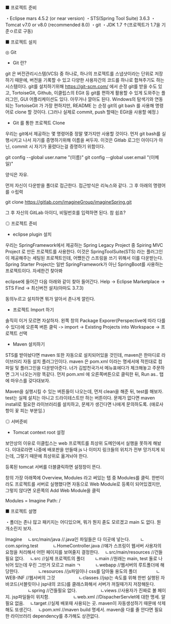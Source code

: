 ■ 프로젝트 준비

・Eclipse mars 4.5.2 (or near version)
・STS(Spring Tool Suite) 3.6.3
・Tomcat v7.0 or v8.0 (recommended 8.0)
・git
・JDK 1.7 ↑(프로젝트가 1.7을 기준ㅇ르로 구동)



■ 프로젝트 설치

◎ Git

- Git 란?

git 은 버전관리시스템(VCS) 중 하나로, 하나의 프로젝트를 스냅샷이라는 단위로 저장하기 때문에, 버전을 기록할 수 있고 다양한 사용자간의 코드를 하나로 합쳐주기도 하는 시스템이다.
git를 설치하기위해 https://git-scm.com/ 에서 순정 git를 받을 수도 있고,
TortoiseGit, Github, 이클립스의 EGit 등 git를 편하게 활용할 수 있게 도와주는 플러그인, GUI 어플리케이션도 있다. 아무거나 깔아도 된다.
Windows의 탐색기와 연동되는 TortoiseGit 가 가장 편하지만, README 는 순정 git의 git bash 를 사용해 명령어로 clone 할 것이다.
(그러나 실제로 commit, push 할때는 EGit을 사용할 예정.)


- Git 를 통한 프로젝트 Clone

우리는 git에서 제공하는 몇 명령어중 정말 몇가지만 사용할 것이다.
먼저 git bash를 실행시키고 나서 자기를 증명하기위해 이름을 써두자. 이것은 Gitlab 로그인 아이디가 아닌, commit 시 자기가 올렸다는걸 증명하기 위함이다.

git config --global user.name "(이름)"
git config --global user.email "(이메일)"

양식은 자유.


먼저 자신이 다운받을 폴더로 접근한다. 접근방식은 리눅스와 같다. 그 후 아래의 명령어를 ㅇ립력

git clone https://gitlab.com/imagineGroup/imagineSpring.git

그 후 자신의 GitLab 아이디, 비밀번호를 입력하면 된다. 참 쉽죠?




◎ 프로젝트 준비

- eclipse plugin 설치

우리는 SpringFramework에서 제공하는 Spring Legacy Project 중 Spiring MVC Project 로 만든 프로젝트를 사용한다.
이것은 SpringToolSuite(STS) 라는 플러그인이 제공해주는 세팅된 프로젝트인데, 어쨌든간 스프링을 쓰기 위해서 이를 다운받는다.
Spring Starter Project는 일반 SpringFramework가 아닌 SpringBoot를 사용하는 프로젝트이다. 자세한건 찾아봐

eclipse에 들어간 다음 아래와 같이 찾아 들어간다.
Help -> Eclipse Marketplace -> STS Find -> 최신버전 설치(아마도 3.7.3)

동의누르고 설치하면 뭐가 알아서 존나게 깔린다.

- 프로젝트 Import 하기

솔직히 이거 모르면 자살하자.
왼쪽 창의 Package Exporer(Perspective에 따라 다를 수 있다)에 오른쪽 버튼 클릭 -> import -> Existing Projects into Workspace -> 프로젝트 선택

- Maven 설치하기

STS를 받아놨다면 maven 또한 자동으로 설치되어있을 것인데, maven은 한마디로 라이브러리 자동 설치 플러그인이다.
maven 은 pom.xml 이라는 명세서에 적힌대로 컴파일 및 플러그인을 다운받아준다.
너가 김밥천국가서 메뉴표에다가 체크해놓고 주문하면 그거 나오는거랑 똑같다.
먼저 pom.xml 에 오른쪽버튼으로 클릭한 뒤, Run as.. 탭에 마우스를 갖다대보자.

Maven을 실행시킬 수 있는 버튼들이 나오는데, 먼저 clean을 해준 뒤, test를 해보자. test는 실제 설치는 아니고 드라이테스트만 하는 버튼이다.
문제가 없다면 maven install로 필요한 라이브러리를 설치하고, 문제가 생긴다면 나에게 문의하도록.
(애로사항이 꽃 피는 부분임.)




◎ 서버준비

- Tomcat context root 설정

보안상의 이유로 이클립스는 web 프로젝트를 최상위 도메인에서 실행을 못하게 해놨다.
이대로라면 나중에 배포판을 만들때 js 나 이미지 링크들의 위치가 전부 망가지게 되는데, 그렇기 때문에 최상위로 옮겨놔야 한다.

등록된 tomcat 서버를 더블클릭하면 설정창이 뜬다.

창의 가장 아래쪽에 Overview, Modules 라고 써있는 탭 중 Modules를 클릭.
한번이라도 프로젝트를 서버로 실행했다면 자동으로 Web Module로 등록이 되어있겠지만, 그렇지 않다면 오른쪽의 Add Web Module을 클릭

Modules = Imagine
Path: /




■ 프로젝트 설명

・폴더는 존나 많고 패키지는 어디있으며, 뭐가 뭔지 졷도 모르겠고 main 도 없다. 뭔 개소린지 보자.

Imagine
　ㄴsrc/main/java		//.java인 파일들은 다 이곳에 넣는다.
　　ㄴcom.spring.test
　　　ㄴHomeController.java	//얘가 스프링이 웹서버 사용자의 요청을 처리해서 어떤 페이지를 보여줄지 결정한다.
　ㄴsrc/main/resources		//건들필요 없다.
　ㄴsrc				//실제 프로젝트의 폴더
　　ㄴmain			//원래는 main, test 둘로 나뉘어 있는데 우린 그딴거 모르고 main ㄱ
　　　ㄴwebapp			//웹서버의 루트폴더에 해당한다.
　　　　ㄴresources		//js파일이나 css를 담아둘 용도의 폴더
　　　　ㄴWEB-INF		//웹서버의 그것
　　　　　ㄴclasses		//jsp는 속도를 위해 한번 실행된 자바코드(서블릿이나 jsp내의 코드)를 클래스화해서 서버가 꺼질때가지 저장해둔다.
　　　　　ㄴspring		//건들필요 없다.
　　　　　ㄴviews		//사용자가 진짜로 볼 페이지. jsp파일들이 위치함.
　　　　　ㄴweb.xml		//DispacherServlet에 대한 명세. 알 필요 없음.
　ㄴtarget			//실제 배포때 사용되는 곳. maven이 자동생성하기 때문에 삭제해도 또생긴다.
　ㄴpom.xml			//maven build 명세서. maven을 다룰 줄 안다면 필요한 라이브러리 dependency를 추가해도 상관없다.

